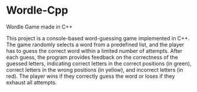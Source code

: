 # Wordle-Cpp
Wordle Game made in C++  

 This project is a console-based word-guessing game implemented in C++. The game randomly selects a word from a predefined list, and the player has to guess the correct word within a limited number of attempts. After each guess, the program provides feedback on the correctness of the guessed letters, indicating correct letters in the correct positions (in green), correct letters in the wrong positions (in yellow), and incorrect letters (in red). The player wins if they correctly guess the word or loses if they exhaust all attempts.
